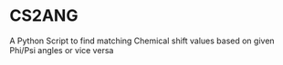 # CS2ANG
A Python Script to find matching Chemical shift values based on given Phi/Psi angles or vice versa 
